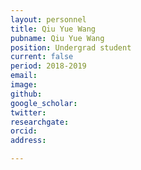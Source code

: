 ```yaml
---
layout: personnel
title: Qiu Yue Wang
pubname: Qiu Yue Wang 
position: Undergrad student
current: false
period: 2018-2019
email: 
image: 
github:
google_scholar: 
twitter: 
researchgate: 
orcid: 
address: 

---
```

